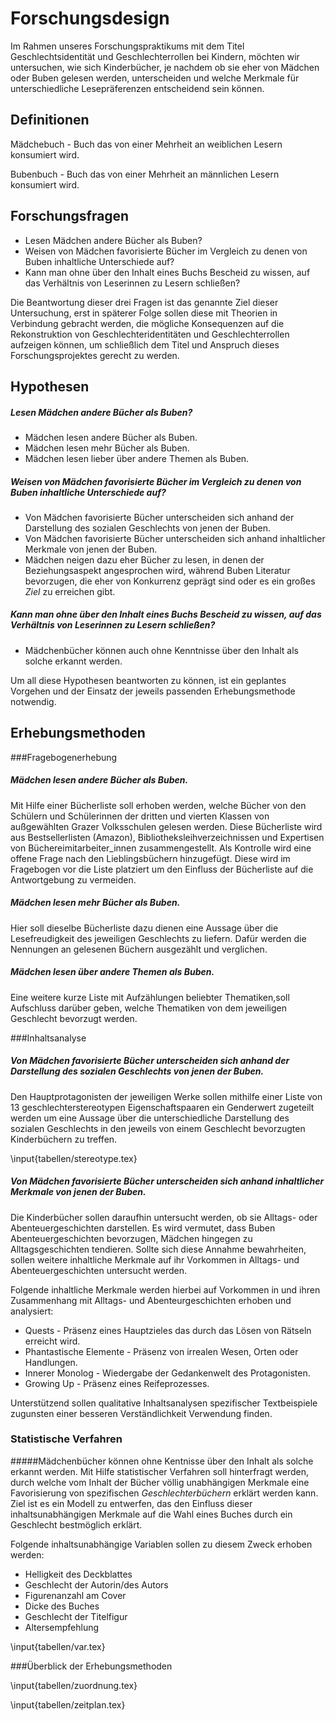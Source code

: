 Forschungsdesign
================
Im Rahmen unseres Forschungspraktikums mit dem Titel Geschlechtsidentität und Geschlechterrollen
bei Kindern, möchten wir untersuchen, wie sich Kinderbücher, je nachdem
ob sie eher von Mädchen oder Buben gelesen werden, unterscheiden und welche Merkmale
für unterschiedliche Lesepräferenzen entscheidend sein können. 

## Definitionen
Mädchebuch - Buch das von einer Mehrheit an weiblichen Lesern konsumiert wird.

Bubenbuch - Buch das von einer Mehrheit an männlichen Lesern konsumiert wird.

Forschungsfragen
----------------

- Lesen Mädchen andere Bücher als Buben?
- Weisen von Mädchen favorisierte Bücher im Vergleich zu denen von Buben inhaltliche Unterschiede auf?
- Kann man ohne über den Inhalt eines Buchs Bescheid zu wissen, auf das Verhältnis von Leserinnen zu Lesern schließen?

Die Beantwortung dieser drei Fragen ist das genannte Ziel dieser Untersuchung, erst in späterer Folge sollen diese mit Theorien in Verbindung gebracht werden, die mögliche Konsequenzen auf die Rekonstruktion von Geschlechteridentitäten und Geschlechterrollen aufzeigen können, um schließlich dem Titel und Anspruch dieses Forschungsprojektes gerecht zu werden.

Hypothesen
------------
##### Lesen Mädchen andere Bücher als Buben?
- Mädchen lesen andere Bücher als Buben.
- Mädchen lesen mehr Bücher als Buben.
- Mädchen lesen lieber über andere Themen als Buben.

##### Weisen von Mädchen favorisierte Bücher im Vergleich zu denen von Buben inhaltliche Unterschiede auf?
- Von Mädchen favorisierte Bücher unterscheiden sich anhand der Darstellung des sozialen Geschlechts von jenen der Buben.
- Von Mädchen favorisierte Bücher unterscheiden sich anhand inhaltlicher Merkmale von jenen der Buben.
- Mädchen neigen dazu eher Bücher zu lesen, in denen der Beziehungsaspekt angesprochen wird, während Buben Literatur bevorzugen, die eher von Konkurrenz geprägt sind oder es ein großes *Ziel* zu erreichen gibt.

##### Kann man ohne über den Inhalt eines Buchs Bescheid zu wissen, auf das Verhältnis von Leserinnen zu Lesern schließen?
- Mädchenbücher können auch ohne Kenntnisse über den Inhalt als solche erkannt werden.

Um all diese Hypothesen beantworten zu können, ist ein geplantes Vorgehen und der Einsatz der jeweils passenden Erhebungsmethode notwendig.

## Erhebungsmethoden

###Fragebogenerhebung
##### Mädchen lesen andere Bücher als Buben.
Mit Hilfe einer Bücherliste soll erhoben werden, welche Bücher von den Schülern und Schülerinnen der dritten und vierten Klassen von außgewählten Grazer Volksschulen gelesen werden. Diese Bücherliste wird aus Bestsellerlisten (Amazon), Bibliotheksleihverzeichnissen und Expertisen von Büchereimitarbeiter_innen zusammengestellt. Als Kontrolle wird eine offene Frage nach den Lieblingsbüchern hinzugefügt. Diese wird im Fragebogen vor die Liste platziert um den Einfluss der Bücherliste auf die Antwortgebung zu vermeiden.

##### Mädchen lesen mehr Bücher als Buben.
Hier soll dieselbe Bücherliste dazu dienen eine Aussage über die Lesefreudigkeit des jeweiligen Geschlechts zu liefern. Dafür werden die Nennungen an gelesenen Büchern ausgezählt und verglichen.

##### Mädchen lesen über andere Themen als Buben.
Eine weitere kurze Liste mit Aufzählungen beliebter Thematiken,soll Aufschluss darüber geben, welche Thematiken von dem jeweiligen Geschlecht bevorzugt werden. 

###Inhaltsanalyse

##### Von Mädchen favorisierte Bücher unterscheiden sich anhand der Darstellung des sozialen Geschlechts von jenen der Buben.
Den Hauptprotagonisten der jeweiligen Werke sollen mithilfe einer Liste von 13 geschlechterstereotypen Eigenschaftspaaren ein Genderwert zugeteilt werden um eine Aussage über die unterschiedliche Darstellung des sozialen Geschlechts in den jeweils von einem Geschlecht bevorzugten Kinderbüchern zu treffen. 

\input{tabellen/stereotype.tex}

##### Von Mädchen favorisierte Bücher unterscheiden sich anhand inhaltlicher Merkmale von jenen der Buben.
Die Kinderbücher sollen daraufhin untersucht werden, ob sie Alltags- oder Abenteuergeschichten darstellen. Es wird vermutet, dass Buben Abenteuergeschichten bevorzugen, Mädchen hingegen zu Alltagsgeschichten tendieren. Sollte sich diese Annahme bewahrheiten, sollen weitere inhaltliche Merkmale auf ihr Vorkommen in Alltags- und Abenteuergeschichten untersucht werden. 

Folgende inhaltliche Merkmale werden hierbei auf Vorkommen in und ihren Zusammenhang mit Alltags- und Abenteurgeschichten erhoben und analysiert:

- Quests - Präsenz eines Hauptzieles das durch das Lösen von Rätseln erreicht wird.
- Phantastische Elemente - Präsenz von irrealen Wesen, Orten oder Handlungen.
- Innerer Monolog - Wiedergabe der Gedankenwelt des Protagonisten.
- Growing Up - Präsenz eines Reifeprozesses.

Unterstützend sollen qualitative Inhaltsanalysen spezifischer Textbeispiele zugunsten einer besseren Verständlichkeit Verwendung finden.


### Statistische Verfahren
#####Mädchenbücher können ohne Kentnisse über den Inhalt als solche erkannt werden.
Mit Hilfe statistischer Verfahren soll hinterfragt werden, durch welche vom Inhalt der Bücher völlig unabhängigen Merkmale eine Favorisierung von spezifischen *Geschlechterbüchern* erklärt werden kann. Ziel ist es ein Modell zu entwerfen, das den Einfluss dieser inhaltsunabhängigen Merkmale auf die Wahl eines Buches durch ein Geschlecht bestmöglich erklärt.

Folgende inhaltsunabhängige Variablen sollen zu diesem Zweck erhoben werden:

- Helligkeit des Deckblattes
- Geschlecht der Autorin/des Autors
- Figurenanzahl am Cover
- Dicke des Buches 
- Geschlecht der Titelfigur
- Altersempfehlung 



\input{tabellen/var.tex}


###Überblick der Erhebungsmethoden

\input{tabellen/zuordnung.tex}


<!-- 
### Zeitplan
Die Studie wird innerhalb der Lehrveranstaltung durchgeführt. Die Lehrveranstaltung
dauert vom Sommersemester 2012 bis zum Wintersemester 2012/13. Für einen genaueren Überblick
siehe Tabelle
 -->

\input{tabellen/zeitplan.tex}


<!-- 


### Unterstützen Kinderbücher das Entstehen von geschlechter-stereotypischen Handlungen bei Kindern?

  Wir gehen davon aus, dass Kinder mit der Hauptfigur die Geschichte mit erleben. Weiters gehen wir davon aus, dass Mädchen und Buben unterschiedliche Bücher lesen. Nun gilt es zu untersuchen, ob Hauptfiguren in Büchern die Mädchen lesen, femininer handeln als Hauptfiguren in Büchern, die Buben lesen.


### Welche Merkmale erklären das Verhältnis von Leserinnen zu Lesern am besten?

  Diese Frage untersucht alle Merkmale und deren Verhältnis zu einander und Versucht ein Modell zu erstellen, dass die Entstehung des Verhältnises bestmöglich erklärt.

   Wir gehen davon aus, dass die Entscheidung welches Buch ein Kind liest, getroffen wird, ohne dass der Inhalt bekannt ist. Das heißt, dass das Verhältnis von Leserinnen zu Lesern schon durch Merkmale vorhersagbar ist, die nicht den Inhalt betreffen.

  Wenn durch Merkmale, die nicht den Inhalt betreffen, auf das Verhältnis von Leserinnen zu Leser geschossen werden kann, ist das Treffen von Leseentscheidungen ohne direkten Bezug auf den Inhalt argumentierbar.
  Wenn es nicht gelingt dieses Verhältnis vorauszusagen, sind inhaltsfremde Faktoren für die Leseentscheidung nicht relevant.





### Fragebogen

  Mit Hilfe eines Ankreuz-Fragebogen verknüpfen wir das Geschlecht der mit einzelnen Buchtitel.
  Ziel des Fragebogens ist es, eine Anzahl von Bücher


### Sekundär-Analyse (Auswertung von Lesestatistiken)

  Durch die Analyse von Bibliotheksverzeichnissen, Verkaufsstatisken und die Auswertung von Schulwebseiten auf der Kinder Bücher vorstellen, wird eine Liste von Werken von der es wahrscheinlich ist, dass Kinder sie gelesen haben, erstellt.

  In diesem Teil der Analyse ist notwendig um die Bücher die 

### Inhaltsanalyse

  Mit Hilfe einer Inhaltsanalyse zerteilen wir die Bücher in für uns auswertbare Merkmale.
  Unser Hauptziel bei diesem Vorgehen ist es, ein Buch möglichst effizient in Gruppen von Werten zu zerlegen, um diese danach durch mathematische Verfahren vergleichen zu können.
  Dabei geht es uns in erster Linie um zwei Arten von Merkmalen. Einmal Merkmale, die das Handeln der Hauptfigur beschreiben und zweitens Merkmale, die die Leseentscheidung beeinflussen können.

#### Merkmale




Statistische Methoden
---------------------

### Korrelation

### Lineare-Reggresion, Reggressionsanalyse



\input{tabellen/stereotype.tex}


 -->


